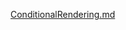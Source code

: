 [ConditionalRendering.md](https://github.com/0gene68/JAVASCRIPT/files/11465250/ConditionalRendering.md)
